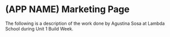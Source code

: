 # (APP NAME) Marketing Page
The following is a description of the work done by Agustina Sosa at Lambda School during Unit 1 Build Week.

## 